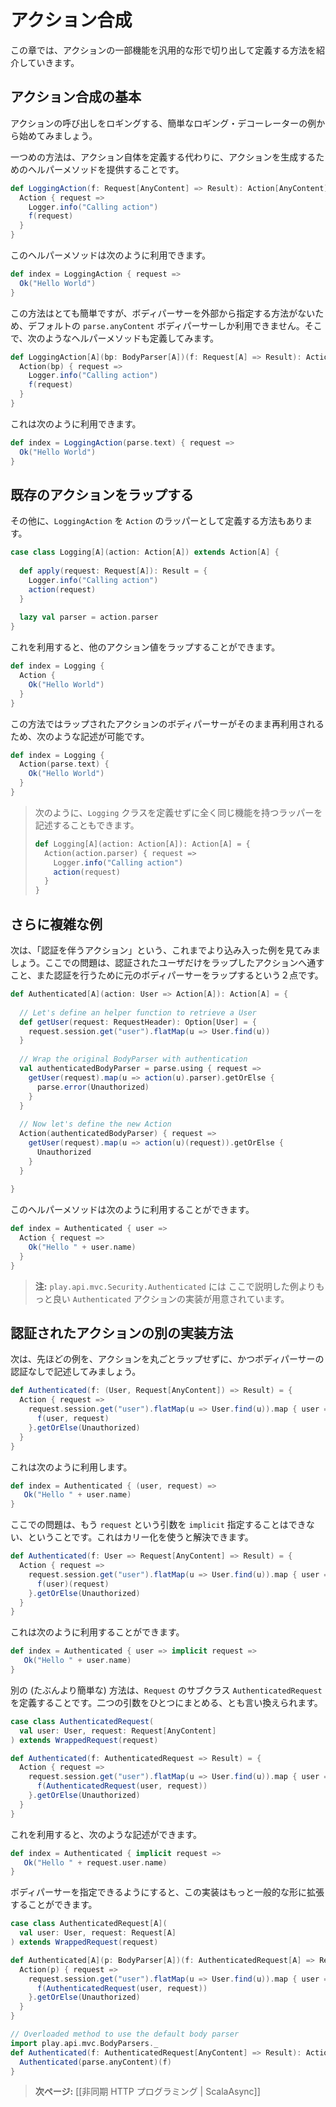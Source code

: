 <!-- translated -->
<!--
# Action composition
-->
# アクション合成

<!--
This chapter introduce several ways of defining generic action functionality.
-->
この章では、アクションの一部機能を汎用的な形で切り出して定義する方法を紹介していきます。

<!--
## Basic action composition
-->
## アクション合成の基本

<!--
Let’s start with the simple example of a logging decorator: we want to log each call to this action.
-->
アクションの呼び出しをロギングする、簡単なロギング・デコーレーターの例から始めてみましょう。

<!--
The first way is not to define our own Action, but just to provide a helper method building a standard Action:
-->
一つめの方法は、アクション自体を定義する代わりに、アクションを生成するためのヘルパーメソッドを提供することです。

```scala
def LoggingAction(f: Request[AnyContent] => Result): Action[AnyContent] = {
  Action { request =>
    Logger.info("Calling action")
    f(request)
  }
}
```

<!--
That you can use as:
-->
このヘルパーメソッドは次のように利用できます。

```scala
def index = LoggingAction { request =>
  Ok("Hello World")    
}
```

<!--
This is simple but it works only with the default `parse.anyContent` body parser as we don't have a way to specify our own body parser. We can of course define an additional helper method:
-->
この方法はとても簡単ですが、ボディパーサーを外部から指定する方法がないため、デフォルトの `parse.anyContent` ボディパーサーしか利用できません。そこで、次のようなヘルパーメソッドも定義してみます。

```scala
def LoggingAction[A](bp: BodyParser[A])(f: Request[A] => Result): Action[A] = {
  Action(bp) { request =>
    Logger.info("Calling action")
    f(request)
  }
}
```

<!--
And then:
-->
これは次のように利用できます。

```scala
def index = LoggingAction(parse.text) { request =>
  Ok("Hello World")    
}
```

<!--
## Wrapping existing actions
-->
## 既存のアクションをラップする

<!--
Another way is to define our own `LoggingAction` that would be a wrapper over another `Action`:
-->
その他に、`LoggingAction` を `Action` のラッパーとして定義する方法もあります。

```scala
case class Logging[A](action: Action[A]) extends Action[A] {
  
  def apply(request: Request[A]): Result = {
    Logger.info("Calling action")
    action(request)
  }
  
  lazy val parser = action.parser
}
```

<!--
Now you can use it to wrap any other action value:
-->
これを利用すると、他のアクション値をラップすることができます。

```scala
def index = Logging { 
  Action { 
    Ok("Hello World")
  }
}
```

<!--
Note that it will just re-use the wrapped action body parser as is, so you can of course write:
-->
この方法ではラップされたアクションのボディパーサーがそのまま再利用されるため、次のような記述が可能です。

```scala
def index = Logging { 
  Action(parse.text) { 
    Ok("Hello World")
  }
}
```

<!--
> Another way to write the same thing but without defining the `Logging` class, would be:
-->
> 次のように、`Logging` クラスを定義せずに全く同じ機能を持つラッパーを記述することもできます。
> 
> ```scala
> def Logging[A](action: Action[A]): Action[A] = {
>   Action(action.parser) { request =>
>     Logger.info("Calling action")
>     action(request)
>   }
> }
> ```

<!--
## A more complicated example
-->
## さらに複雑な例

<!--
Let’s look at the more complicated but common example of an authenticated action. The main problem is that we need to pass the authenticated user to the wrapped action and to wrap the original body parser to perform the authentication.
-->
次は、「認証を伴うアクション」という、これまでより込み入った例を見てみましょう。ここでの問題は、認証されたユーザだけをラップしたアクションへ通すこと、また認証を行うために元のボディパーサーをラップするという２点です。

```scala
def Authenticated[A](action: User => Action[A]): Action[A] = {
  
  // Let's define an helper function to retrieve a User
  def getUser(request: RequestHeader): Option[User] = {
    request.session.get("user").flatMap(u => User.find(u))
  }
  
  // Wrap the original BodyParser with authentication
  val authenticatedBodyParser = parse.using { request =>
    getUser(request).map(u => action(u).parser).getOrElse {
      parse.error(Unauthorized)
    }          
  }
  
  // Now let's define the new Action
  Action(authenticatedBodyParser) { request =>
    getUser(request).map(u => action(u)(request)).getOrElse {
      Unauthorized
    }
  }
  
}
```

<!--
You can use it like this:
-->
このヘルパーメソッドは次のように利用することができます。

```scala
def index = Authenticated { user =>
  Action { request =>
    Ok("Hello " + user.name)      
  }
}
```

<!--
> **Note:** There is already an `Authenticated` action in `play.api.mvc.Security.Authenticated` with a better implementation than this example.
-->
> **注:** `play.api.mvc.Security.Authenticated` には ここで説明した例よりもっと良い `Authenticated` アクションの実装が用意されています。

<!--
## Another way to create the Authenticated action
-->
## 認証されたアクションの別の実装方法

<!--
Let’s see how to write the previous example without wrapping the whole action and without authenticating the body parser:
-->
次は、先ほどの例を、アクションを丸ごとラップせずに、かつボディパーサーの認証なしで記述してみましょう。

```scala
def Authenticated(f: (User, Request[AnyContent]) => Result) = {
  Action { request =>
    request.session.get("user").flatMap(u => User.find(u)).map { user =>
      f(user, request)
    }.getOrElse(Unauthorized)      
  }
}
```

<!--
To use this:
-->
これは次のように利用します。

```scala
def index = Authenticated { (user, request) =>
   Ok("Hello " + user.name)    
}
```

<!--
A problem here is that you can't mark the `request` parameter as `implicit` anymore. You can solve that using currying:
-->
ここでの問題は、もう `request` という引数を `implicit` 指定することはできない、ということです。これはカリー化を使うと解決できます。

```scala
def Authenticated(f: User => Request[AnyContent] => Result) = {
  Action { request =>
    request.session.get("user").flatMap(u => User.find(u)).map { user =>
      f(user)(request)
    }.getOrElse(Unauthorized)     
  }
}
```

<!--
Then you can do this:
-->
これは次のように利用することができます。

```scala
def index = Authenticated { user => implicit request =>
   Ok("Hello " + user.name)    
}
```

<!--
Another (probably simpler) way is to define our own subclass of `Request` as `AuthenticatedRequest` (so we are merging both parameters into a single parameter):
-->
別の (たぶんより簡単な) 方法は、`Request` のサブクラス `AuthenticatedRequest` を定義することです。二つの引数をひとつにまとめる、とも言い換えられます。

```scala
case class AuthenticatedRequest(
  val user: User, request: Request[AnyContent]
) extends WrappedRequest(request)

def Authenticated(f: AuthenticatedRequest => Result) = {
  Action { request =>
    request.session.get("user").flatMap(u => User.find(u)).map { user =>
      f(AuthenticatedRequest(user, request))
    }.getOrElse(Unauthorized)            
  }
}
```

<!--
And then:
-->
これを利用すると、次のような記述ができます。

```scala
def index = Authenticated { implicit request =>
   Ok("Hello " + request.user.name)    
}
```

<!--
We can of course extend this last example and make it more generic by making it possible to specify a body parser:
-->
ボディパーサーを指定できるようにすると、この実装はもっと一般的な形に拡張することができます。

```scala
case class AuthenticatedRequest[A](
  val user: User, request: Request[A]
) extends WrappedRequest(request)

def Authenticated[A](p: BodyParser[A])(f: AuthenticatedRequest[A] => Result) = {
  Action(p) { request =>
    request.session.get("user").flatMap(u => User.find(u)).map { user =>
      f(AuthenticatedRequest(user, request))
    }.getOrElse(Unauthorized)      
  }
}

// Overloaded method to use the default body parser
import play.api.mvc.BodyParsers._
def Authenticated(f: AuthenticatedRequest[AnyContent] => Result): Action[AnyContent]  = {
  Authenticated(parse.anyContent)(f)
}
```

<!--
> **Next:** [[Asynchronous HTTP programming | ScalaAsync]]
-->
> **次ページ:** [[非同期 HTTP プログラミング | ScalaAsync]]